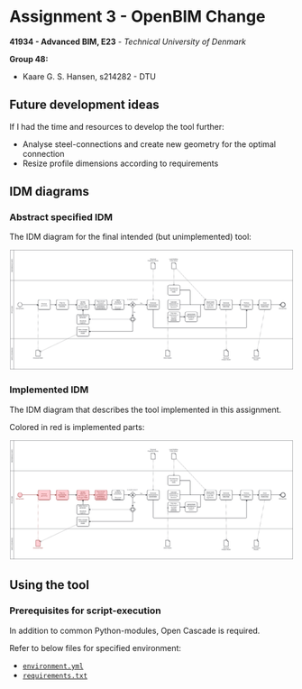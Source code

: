 # Assignment 3 - OpenBIM Change

__41934 - Advanced BIM, E23__ - _Technical University of Denmark_

**Group 48:**
- Kaare G. S. Hansen, s214282 - DTU

## Future development ideas

If I had the time and resources to develop the tool further:

- Analyse steel-connections and create new geometry for the optimal connection
- Resize profile dimensions according to requirements


## IDM diagrams

### Abstract specified IDM

The IDM diagram for the final intended (but unimplemented) tool:

<!--
https://demo.bpmn.io/new
-->
![IDM-abstract](diagrams/IDM-abstract.svg)


### Implemented IDM

The IDM diagram that describes the tool implemented in this assignment.

Colored in red is implemented parts:

![IDM-implemented](diagrams/IDM-implemented.svg)


## Using the tool

### Prerequisites for script-execution

In addition to common Python-modules, Open Cascade is required.

Refer to below files for specified environment:

- [`environment.yml`](environment.yml)
- [`requirements.txt`](requirements.txt)
